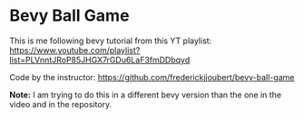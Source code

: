 # Bevy Ball Game

This is me following bevy tutorial from this YT playlist: https://www.youtube.com/playlist?list=PLVnntJRoP85JHGX7rGDu6LaF3fmDDbqyd

Code by the instructor: https://github.com/frederickjjoubert/bevy-ball-game

**Note:** I am trying to do this in a different bevy version than the one in the video and in the repository.

